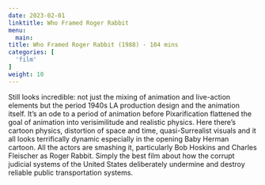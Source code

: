 ```yaml
---
date: 2023-02-01
linktitle: Who Framed Roger Rabbit
menu:
  main:
title: Who Framed Roger Rabbit (1988) - 104 mins
categories: [
  'film'
]
weight: 10
---
```


Still looks incredible: not just the mixing of animation and live-action elements but the period 1940s LA production design and the animation itself. It’s an ode to a period of animation before Pixarification flattened the goal of animation into verisimilitude and realistic physics. Here there’s cartoon physics, distortion of space and time, quasi-Surrealist visuals and it all looks terrifically dynamic especially in the opening Baby Herman cartoon. All the actors are smashing it, particularly Bob Hoskins and Charles Fleischer as Roger Rabbit. Simply the best film about how the corrupt judicial systems of the United States deliberately undermine and destroy reliable public transportation systems.
